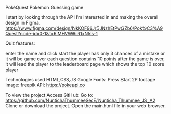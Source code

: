 PokéQuest
Pokémon Guessing game

I start by looking through the API I'm interested in and making the overall design in Figma.
https://www.figma.com/design/NkKOF96Jr5JNzhEtPwGZb6/Pok%C3%A9Quest?node-id=0-1&t=6IMHVW6iiR1xN5Is-1

Quiz features:

enter the name and click start
the player has only 3 chances of a mistake or it will be game over 
each question contains 10 points 
after the game is over, it will lead the player to the leaderboard page which shows the top 10 score player

Technologies used HTML,CSS,JS
Google Fonts: Press Start 2P 
footage image: freepik 
API: https://pokeapi.co

To view the project
Access GitHub: Go to: https://github.com/NuntichaThummeeSecE/Nunticha_Thummee_JS_A2 
Clone or download the project. 
Open the main.html file in your web browser.
